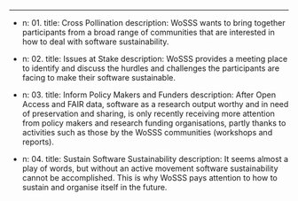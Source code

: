 ---
- n: 01.
  title: Cross Pollination
  description: WoSSS wants to bring together participants from a broad range of communities that are interested in how to deal with software sustainability.

- n: 02.
  title: Issues at Stake
  description: WoSSS provides a meeting place to identify and discuss the hurdles and challenges the participants are facing to make their software sustainable.

- n: 03.
  title: Inform Policy Makers and Funders
  description: After Open Access and FAIR data, software as a research output worthy and in need of preservation and sharing, is only recently receiving more attention from policy makers and research funding organisations, partly thanks to activities such as those by the WoSSS communities (workshops and reports).

- n: 04.
  title: Sustain Software Sustainability
  description: It seems almost a play of words, but without an active movement software sustainability cannot be accomplished. This is why WoSSS pays attention to how to sustain and organise itself in the future.
